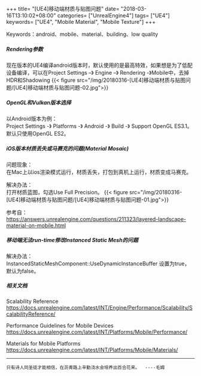 +++
title= "[UE4]移动端材质与贴图问题"
date= "2018-03-16T13:10:02+08:00"
categories= ["UnrealEngine4"]
tags= ["UE4"]
keywords= ["UE4", "Mobile Material", "Mobile Texture"]
+++

Keywords：android、mobile、material、building、low quality


##### Rendering参数
现在版本的UE4编译android版本时，默认使用的是最高特效，如果想是为了低配设备编译，可以在Project Settings –》 Engine –》 Rendering -》Mobile中，去掉HDR和Shadowing
{{< figure src="/img/20180316-[UE4]移动端材质与贴图问题/[UE4]移动端材质与贴图问题-02.jpg">}}

##### OpenGL和Vulkan版本选择
以Android版本为例：  
Project Settings -》 Platforms -》 Android -》 Build -》 Support OpenGL ES3.1。默认只使用OpenGL ES2。

##### iOS版本材质丢失或马赛克的问题(Material Mosaic)
问题现象：  
在Mac上以ios渲染模式运行，材质丢失，打包到真机上运行，材质变成马赛克。

解决办法：  
打开材质蓝图，勾选Use Full Precision。
{{< figure src="/img/20180316-[UE4]移动端材质与贴图问题/[UE4]移动端材质与贴图问题-01.jpg">}}

参考自：  
https://answers.unrealengine.com/questions/211323/layered-landscape-material-on-mobile.html

##### 移动端无法run-time修改Instanced Static Mesh的问题

解决办法：  
InstancedStaticMeshComponent::UseDynamicInstanceBuffer 设置为true，默认为false。

##### 相关文档
Scalability Reference
https://docs.unrealengine.com/latest/INT/Engine/Performance/Scalability/ScalabilityReference/

Performance Guidelines for Mobile Devices  
https://docs.unrealengine.com/latest/INT/Platforms/Mobile/Performance/

Materials for Mobile Platforms
https://docs.unrealengine.com/latest/INT/Platforms/Mobile/Materials/


***
`只有诗人同圣徒才能相信，在沥青路上辛勤浇水会培养出百合花来。  ----毛姆`